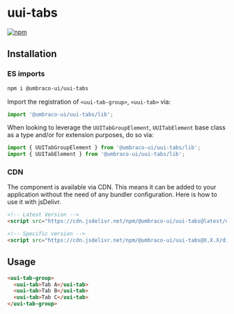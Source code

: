 # uui-tabs

[![npm](https://img.shields.io/npm/v/@umbraco-ui/uui-tabs?logoColor=%231B264F)](https://www.npmjs.com/package/@umbraco-ui/uui-tabs)

## Installation

### ES imports

```zsh
npm i @umbraco-ui/uui-tabs
```

Import the registration of `<uui-tab-group>`, `<uui-tab>` via:

```javascript
import '@umbraco-ui/uui-tabs/lib';
```

When looking to leverage the `UUITabGroupElement`, `UUITabElement` base class as a type and/or for extension purposes, do so via:

```javascript
import { UUITabGroupElement } from '@umbraco-ui/uui-tabs/lib';
import { UUITabElement } from '@umbraco-ui/uui-tabs/lib';
```

### CDN

The component is available via CDN. This means it can be added to your application without the need of any bundler configuration. Here is how to use it with jsDelivr.

```html
<!-- Latest Version -->
<script src="https://cdn.jsdelivr.net/npm/@umbraco-ui/uui-tabs@latest/dist/uui-tabs.min.js"></script>

<!-- Specific version -->
<script src="https://cdn.jsdelivr.net/npm/@umbraco-ui/uui-tabs@X.X.X/dist/uui-tabs.min.js"></script>
```

## Usage

```html
<uui-tab-group>
  <uui-tab>Tab A</uui-tab>
  <uui-tab>Tab B</uui-tab>
  <uui-tab>Tab C</uui-tab>
</uui-tab-group>
```
